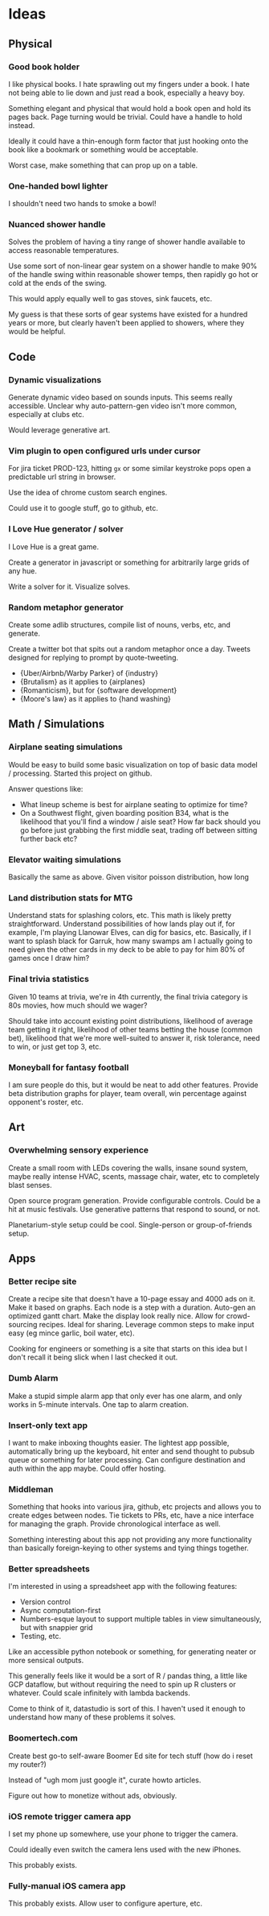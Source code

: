 # Ideas



## Physical

### Good book holder

I like physical books. I hate sprawling out my fingers under a book. I hate not being able to lie down and just read a book, especially a heavy boy.

Something elegant and physical that would hold a book open and hold its pages back. Page turning would be trivial. Could have a handle to hold instead.

Ideally it could have a thin-enough form factor that just hooking onto the book like a bookmark or something would be acceptable.

Worst case, make something that can prop up on a table.

### One-handed bowl lighter

I shouldn't need two hands to smoke a bowl!

### Nuanced shower handle

Solves the problem of having a tiny range of shower handle available to access reasonable temperatures.

Use some sort of non-linear gear system on a shower handle to make 90% of the handle swing within reasonable shower temps, then rapidly go hot or cold at the ends of the swing.

This would apply equally well to gas stoves, sink faucets, etc.

My guess is that these sorts of gear systems have existed for a hundred years or more, but clearly haven't been applied to showers, where they would be helpful.


## Code

### Dynamic visualizations

Generate dynamic video based on sounds inputs. This seems really accessible. Unclear why auto-pattern-gen video isn't more common, especially at clubs etc.

Would leverage generative art.

### Vim plugin to open configured urls under cursor

For jira ticket PROD-123, hitting `gx` or some similar keystroke pops open a predictable url string in browser.

Use the idea of chrome custom search engines.

Could use it to google stuff, go to github, etc.

### I Love Hue generator / solver

I Love Hue is a great game.

Create a generator in javascript or something for arbitrarily large grids of any hue.

Write a solver for it. Visualize solves.

### Random metaphor generator

Create some adlib structures, compile list of nouns, verbs, etc, and generate.

Create a twitter bot that spits out a random metaphor once a day. Tweets designed for replying to prompt by quote-tweeting.

- {Uber/Airbnb/Warby Parker} of {industry}
- {Brutalism} as it applies to {airplanes}
- {Romanticism}, but for {software development}
- {Moore's law} as it applies to {hand washing}



## Math / Simulations

### Airplane seating simulations

Would be easy to build some basic visualization on top of basic data model / processing. Started this project on github.

Answer questions like:

- What lineup scheme is best for airplane seating to optimize for time?
- On a Southwest flight, given boarding position B34, what is the likelihood that you'll find a window / aisle seat? How far back should you go before just grabbing the first middle seat, trading off between sitting further back etc?

### Elevator waiting simulations

Basically the same as above. Given visitor poisson distribution, how long


### Land distribution stats for MTG

Understand stats for splashing colors, etc. This math is likely pretty straightforward. Understand possibilities of how lands play out if, for example, I'm playing Llanowar Elves, can dig for basics, etc. Basically, if I want to splash black for Garruk, how many swamps am I actually going to need given the other cards in my deck to be able to pay for him 80% of games once I draw him?

### Final trivia statistics

Given 10 teams at trivia, we're in 4th currently, the final trivia category is 80s movies, how much should we wager?

Should take into account existing point distributions, likelihood of average team getting it right, likelihood of other teams betting the house (common bet), likelihood that we're more well-suited to answer it, risk tolerance, need to win, or just get top 3, etc.

### Moneyball for fantasy football

I am sure people do this, but it would be neat to add other features. Provide beta distribution graphs for player, team overall, win percentage against opponent's roster, etc.


## Art

### Overwhelming sensory experience

Create a small room with LEDs covering the walls, insane sound system, maybe really intense HVAC, scents, massage chair, water, etc to completely blast senses.

Open source program generation. Provide configurable controls. Could be a hit at music festivals. Use generative patterns that respond to sound, or not.

Planetarium-style setup could be cool. Single-person or group-of-friends setup.



## Apps

### Better recipe site

Create a recipe site that doesn't have a 10-page essay and 4000 ads on it. Make it based on graphs. Each node is a step with a duration. Auto-gen an optimized gantt chart. Make the display look really nice. Allow for crowd-sourcing recipes. Ideal for sharing. Leverage common steps to make input easy (eg mince garlic, boil water, etc).

Cooking for engineers or something is a site that starts on this idea but I don't recall it being slick when I last checked it out.

### Dumb Alarm

Make a stupid simple alarm app that only ever has one alarm, and only works in 5-minute intervals. One tap to alarm creation.

### Insert-only text app

I want to make inboxing thoughts easier. The lightest app possible, automatically bring up the keyboard, hit enter and send thought to pubsub queue or something for later processing. Can configure destination and auth within the app maybe. Could offer hosting.

### Middleman

Something that hooks into various jira, github, etc projects and allows you to create edges between nodes. Tie tickets to PRs, etc, have a nice interface for managing the graph. Provide chronological interface as well.

Something interesting about this app not providing any more functionality than basically foreign-keying to other systems and tying things together.

### Better spreadsheets

I'm interested in using a spreadsheet app with the following features:

- Version control
- Async computation-first
- Numbers-esque layout to support multiple tables in view simultaneously, but with snappier grid
- Testing, etc.

Like an accessible python notebook or something, for generating neater or more sensical outputs.

This generally feels like it would be a sort of R / pandas thing, a little like GCP dataflow, but without requiring the need to spin up R clusters or whatever. Could scale infinitely with lambda backends.

Come to think of it, datastudio is sort of this. I haven't used it enough to understand how many of these problems it solves.

### Boomertech.com

Create best go-to self-aware Boomer Ed site for tech stuff (how do i reset my router?)

Instead of "ugh mom just google it", curate howto articles.

Figure out how to monetize without ads, obviously.


### iOS remote trigger camera app

I set my phone up somewhere, use your phone to trigger the camera.

Could ideally even switch the camera lens used with the new iPhones.

This probably exists.

### Fully-manual iOS camera app

This probably exists. Allow user to configure aperture, etc.























